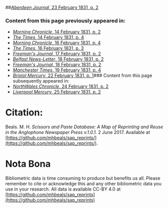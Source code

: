 ##[*Aberdeen Journal*, 23 February 1831, p. 2](https://mhbeals.github.io/sap_html/Aberdeen-Journal/Aberdeen-Journal-23-February-1831-p-2)

### Content from this page previously appeared in:
+ [*Morning Chronicle*, 14 February 1831, p. 2](https://mhbeals.github.io/sap_html/Morning-Chronicle/Morning-Chronicle-14-February-1831-p-2)
+ [*The Times*, 14 February 1831, p. 4](https://mhbeals.github.io/sap_html/The-Times/The-Times-14-February-1831-p-4)
+ [*Morning Chronicle*, 16 February 1831, p. 4](https://mhbeals.github.io/sap_html/Morning-Chronicle/Morning-Chronicle-16-February-1831-p-4)
+ [*The Times*, 16 February 1831, p. 3](https://mhbeals.github.io/sap_html/The-Times/The-Times-16-February-1831-p-3)
+ [*Freeman's Journal*, 17 February 1831, p. 2](https://mhbeals.github.io/sap_html/Freeman's-Journal/Freeman's-Journal-17-February-1831-p-2)
+ [*Belfast News-Letter*, 18 February 1831, p. 2](https://mhbeals.github.io/sap_html/Belfast-News-Letter/Belfast-News-Letter-18-February-1831-p-2)
+ [*Freeman's Journal*, 18 February 1831, p. 2](https://mhbeals.github.io/sap_html/Freeman's-Journal/Freeman's-Journal-18-February-1831-p-2)
+ [*Manchester Times*, 19 February 1831, p. 4](https://mhbeals.github.io/sap_html/Manchester-Times/Manchester-Times-19-February-1831-p-4)
+ [*Bristol Mercury*, 22 February 1831, p. 1](https://mhbeals.github.io/sap_html/Bristol-Mercury/Bristol-Mercury-22-February-1831-p-1)### Content from this page subsequently appeared in:
+ [*NorthWales Chronicle*, 24 February 1831, p. 2](https://mhbeals.github.io/sap_html/NorthWales-Chronicle/NorthWales-Chronicle-24-February-1831-p-2)
+ [*Liverpool Mercury*, 25 February 1831, p. 2](https://mhbeals.github.io/sap_html/Liverpool-Mercury/Liverpool-Mercury-25-February-1831-p-2)
                    
# Citation: 

Beals. M. H. *Scissors and Paste Database: A Map of Reprinting and Reuse in the Anglophone Newspaper Press v.1.0.1.* 2 June 2017. Available at [https://github.com/mhbeals/sap_reprints/](https://github.com/mhbeals/sap_reprints/). 
                    
# Nota Bona

Bibliometric data is time consuming to produce but benefits us all. Please remember to cite or acknowledge this and any other bibliometric data you use in your research. All data is available CC-BY 4.0 at [https://github.com/mhbeals/sap_reprints](https://github.com/mhbeals/sap_reprints)